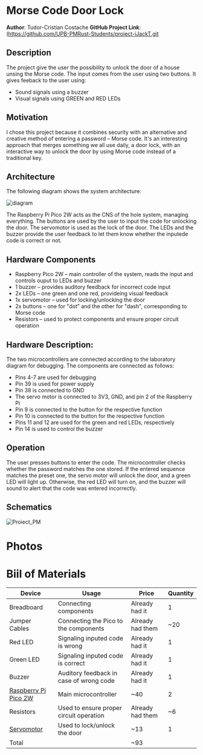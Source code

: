 # Morse Code Door Lock

**Author**: Tudor-Cristian Costache
**GitHub Project Link**: (https://github.com/UPB-PMRust-Students/proiect-iJackT.git

## Description

The project give the user the possibility to unlock the door of a house unsing the Morse code. The input comes from the user using two buttons. It gives feeback to the user using:
+ Sound signals using a buzzer
+ Visual signals using GREEN and RED LEDs

## Motivation

I chose this project because it combines security with an alternative and creative method of entering a password – Morse code. It's an interesting approach that merges something we all use daily, a door lock, with an interactive way to unlock the door by using Morse code instead of a traditional key.

## Architecture 
The following diagram shows the system architecture:

![diagram](https://github.com/user-attachments/assets/44a96d33-9b22-457d-b9d3-9be17945bc4b)

The Raspberry Pi Pico 2W acts as the CNS of the hole system, managing everything.
The buttons are used by the user to input the code for unlocking the door.
The servomotor is used as the lock of the door.
The LEDs and the buzzer provide the user feedback to let them know whether the inputede code is correct or not.

## Hardware Components

+ Raspberry Pico 2W – main controller of the system, reads the input and controls ouput to LEDs and buzzer
+ 1 buzzer – provides auditory feedback for incorrect code input
+ 2x LEDs – one green and one red, provideing visual feedback
+ 1x servomotor – used for locking/unlocking the door
+ 2x buttons – one for "dot" and the other for "dash", corresponding to Morse code
+ Resistors – used to protect components and ensure proper circuit operation

## Hardware Description:
The two microcontrollers are connected according to the laboratory diagram for debugging. The components are connected as follows:
- Pins 4-7 are used for debugging
- Pin 39 is used for power supply
- Pin 38 is connected to GND
- The servo motor is connected to 3V3, GND, and pin 2 of the Raspberry Pi
- Pin 9 is connected to the button for the respective function
- Pin 10 is connected to the button for the respective function
- Pins 11 and 12 are used for the green and red LEDs, respectively
- Pin 14 is used to control the buzzer

## Operation
The user presses buttons to enter the code. The microcontroller checks whether the password matches the one stored. If the entered sequence matches the preset one, the servo motor will unlock the door, and a green LED will light up. Otherwise, the red LED will turn on, and the buzzer will sound to alert that the code was entered incorrectly.

## Schematics

![Proiect_PM](https://github.com/user-attachments/assets/64b10ff1-c110-44ee-9abd-21c814ea9434)

# Photos



# Biil of Materials


| Device | Usage | Price | Quantity |
|--------|-------|-------------|----------|
| Breadboard | Connecting components | Already had it | 1 |
| Jumper Cables | Connecting the Pico to the components | Already had them | ~20 |
| Red LED | Signaling inputed code is wrong | Already had it | 1 |
| Green LED | Signaling inputed code is correct | Already had it | 1 |
| Buzzer | Auditory feedback in case of wrong code | Already had it | 1 |
| [Raspberry Pi Pico 2W](https://www.optimusdigital.ro/ro/placi-raspberry-pi/13327-raspberry-pi-pico-2-w.html) | Main microcontroller | ~40 | 2 |
| Resistors | Used to ensure proper circuit operation | Already had them | ~6 |
| [Servomotor](https://www.optimusdigital.ro/ro/motoare-servomotoare/26-micro-servomotor-sg90.html?srsltid=AfmBOopNX7R_hjvSguzCn--QktQ5BoKMQ9fOrtjxloPUm0SnechT1Dbx) | Used to lock/unlock the door | ~13 | 1 |
| Total |  |  ~93 |  |

